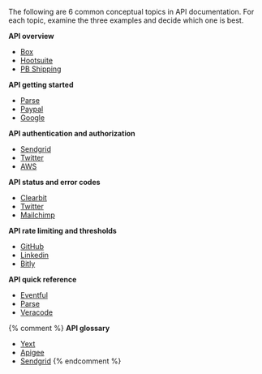 The following are 6 common conceptual topics in API documentation. For each topic, examine the three examples and decide which one is best.

**API overview**

* [Box](https://developer.box.com/docs/overview)
* [Hootsuite](https://developer.hootsuite.com/docs/the-hootsuite-platform)
* [PB Shipping](https://shipping.pitneybowes.com/overview.html)

**API getting started**
* [Parse](https://docs.parseplatform.org/parse-server/guide/)
* [Paypal](https://developer.paypal.com/docs/api/overview/)
* [Google](https://developers.google.com/adsense/management/getting_started)

**API authentication and authorization**
* [Sendgrid](https://sendgrid.com/docs/User_Guide/Settings/api_keys.html)
* [Twitter](https://developer.twitter.com/en/docs/basics/authentication/guides/access-tokens.html)
* [AWS](https://docs.aws.amazon.com/AWSECommerceService/latest/DG/HMACSignatures.html)

**API status and error codes**
* [Clearbit](https://clearbit.com/docs?python#errors-error-types)
* [Twitter](https://developer.twitter.com/en/docs/basics/response-codes)
* [Mailchimp](http://developer.mailchimp.com/documentation/mailchimp/guides/error-glossary/)

**API rate limiting and thresholds**
* [GitHub](https://developer.github.com/v3/rate_limit/)
* [Linkedin](https://docs.microsoft.com/en-us/linkedin/shared/api-guide/concepts/rate-limits?context=linkedin/consumer/context)
* [Bitly](http://dev.bitly.com/rate_limiting.html)

**API quick reference**
* [Eventful](http://api.eventful.com/docs)
* [Parse](http://docs.parseplatform.org/rest/guide/#quick-reference)
* [Veracode](https://help.veracode.com/reader/LMv_dtSHyb7iIxAQznC~9w/FhxRdiWf5qejrtajmjGtpw)

{% comment %}
**API glossary**
* [Yext](http://developer.yext.com/docs/glossary/)
* [Apigee](https://docs.apigee.com/api-platform/reference/glossary)
* [Sendgrid](https://sendgrid.com/docs/glossary/)
{% endcomment %}
